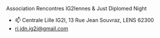 Association Rencontres IG2Iennes & Just Diplomed Night

- 📫 Centrale Lille IG2I, 13 Rue Jean Souvraz, LENS 62300
- ri.jdn.ig2i@gmail.com
